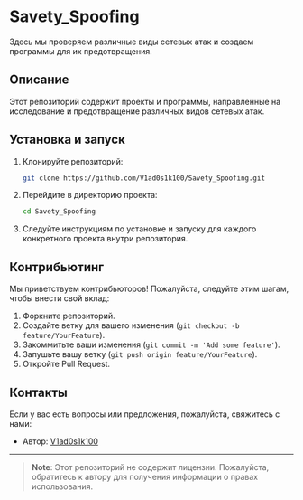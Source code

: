 # Savety_Spoofing

Здесь мы проверяем различные виды сетевых атак и создаем программы для их предотвращения.

## Описание

Этот репозиторий содержит проекты и программы, направленные на исследование и предотвращение различных видов сетевых атак.

## Установка и запуск

1. Клонируйте репозиторий:

   ```bash
   git clone https://github.com/V1ad0s1k100/Savety_Spoofing.git
   ```

2. Перейдите в директорию проекта:

   ```bash
   cd Savety_Spoofing
   ```

3. Следуйте инструкциям по установке и запуску для каждого конкретного проекта внутри репозитория.

## Контрибьютинг

Мы приветствуем контрибьюторов! Пожалуйста, следуйте этим шагам, чтобы внести свой вклад:

1. Форкните репозиторий.
2. Создайте ветку для вашего изменения (`git checkout -b feature/YourFeature`).
3. Закоммитьте ваши изменения (`git commit -m 'Add some feature'`).
4. Запушьте вашу ветку (`git push origin feature/YourFeature`).
5. Откройте Pull Request.

## Контакты

Если у вас есть вопросы или предложения, пожалуйста, свяжитесь с нами:

- Автор: [V1ad0s1k100](https://github.com/V1ad0s1k100)

---

> **Note**: Этот репозиторий не содержит лицензии. Пожалуйста, обратитесь к автору для получения информации о правах использования.
